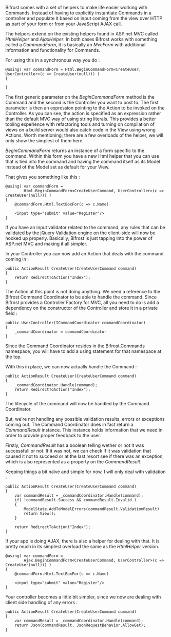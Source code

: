 Bifrost comes with a set of helpers to make life easier working with Commands. Instead of having to explicitly instantiate Commands in a controller and populate it based on input coming from the view over HTTP as part of your form or from your JavaScript AJAX call.

The helpers extend on the existing helpers found in ASP.net MVC called *HtmlHelper* and *AjaxHelper*.
In both cases Bifrost works with something called a *CommandForm*, it is basically an *MvcForm* with additional information and functionality for Commands.

For using this in a synchronous way you do : 

	@using( var commandForm = Html.BeginCommandForm<CreateUser, UserController>(c => CreateUser(null))) ) 
	{
		
	}
	
	
The first generic parameter on the *BeginCommandForm* method is the Command and the second is the Controller you want to post to. The first parameter is then an expression pointing to the Action to be invoked on the Controller. As you can see, the action is specified as an expression rather than the default MVC way of using string literals. This provides a better tooling experience with refactoring tools and turning on compilation of views on a build server would also catch code in the View using wrong Actions.
Worth mentioning; there are a few overloads of the helper, we will only show the simplest of them here.

*BeginCommandForm* returns an instance of a form specific to the command. Within this form you have a new Html helper that you can use that is tied into the command and having the command itself as its Model instead of the Model set as default for your View. 

That gives you something like this : 

	@using( var commandForm = 
			Html.BeginCommandForm<CreateUserCommand, UserController>(c => CreateUser(null))) ) 
	{
		@commandForm.Html.TextBoxFor(c => c.Name)

		<input type="submit" value="Register"/>
	}


If you have an input validator related to the command, any rules that can be validated by the jQuery Validation engine on the client-side will now be hooked up properly. Basically, Bifrost is just tapping into the power of ASP.net MVC and making it all simpler.

In your Controller you can now add an Action that deals with the command coming in : 

	public ActionResult CreateUser(CreateUserCommand command)
	{
		return RedirectToAction("Index");
	}
	
	
The Action at this point is not doing anything. We need a reference to the Bifrost Command Coordinator to be able to handle the command. Since Bifrost provides a Controller Factory for MVC, all you need to do is add a dependency on the constructor of the Controller and store it in a private field : 

	public UserController(ICommandCoordinator commandCoordinator)
	{
		_commandCoordinator = commandCoordinator
	}
	
Since the Command Coordinator resides in the Bifrost.Commands namespace, you will have to add a using statement for that namespace at the top.

With this in place, we can now actually handle the Command :

	public ActionResult CreateUser(CreateUserCommand command)
	{
		_commandCoordinator.Handle(command);
		return RedirectToAction("Index");
	}

The lifecycle of the command will now be handled by the Command Coordinator.

But, we're not handling any possible validation results, errors or exceptions coming out.
The Command Coordinator does in fact return a *CommandResult* instance. This instance holds information that we need in order to provide proper feedback to the user. 

Firstly, *CommandResult* has a boolean telling wether or not it was successfull or not. If it was not, we can check if it was validation that caused it not to succeed or at the last resort see if there was an exception, which is also represented as a property on the *CommandResult*.

Keeping things a bit naïve and simple for now, I will only deal with validation : 

	public ActionResult CreateUser(CreateUserCommand command)
	{
		var commandResult = _commandCoordinator.Handle(command);
		if( !commandResult.Success && commandResult.Invalid ) 
		{
			ModelState.AddToModelErrors(commandResult.ValidationResult)
			return View();
		}
			
		return RedirectToAction("Index");
	}


If your app is doing AJAX, there is also a helper for dealing with that. It is pretty much in its simplest overload the same as the *HtmlHelper* version.

	@using( var commandForm = 
			Ajax.BeginCommandForm<CreateUserCommand, UserController>(c => CreateUser(null))) ) 
	{
		@commandForm.Html.TextBoxFor(c => c.Name)

		<input type="submit" value="Register"/>
	}
	
Your controller becomes a little bit simpler, since we now are dealing with client side handling of any errors : 

	public ActionResult CreateUser(CreateUserCommand command)
	{
		var commandResult = _commandCoordinator.Handle(command);
		return Json(commandResult, JsonRequestBehavior.AllowGet);
	}

